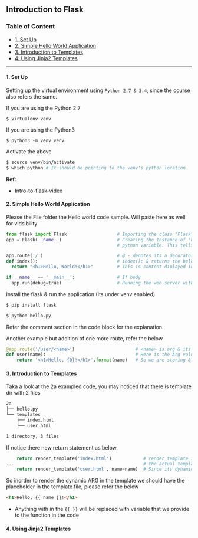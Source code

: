 Introduction to Flask
---

### Table of Content

- [1. Set Up](https://github.com/kubotravis/my_notes/blob/master/Self_Placed/Flask/Introduction_to_Flask.md#1-set-up)
- [2. Simple Hello World Application](https://github.com/kubotravis/my_notes/blob/master/Self_Placed/Flask/Introduction_to_Flask.md#2-simple-hello-world-application)
- [3. Introduction to Templates](https://github.com/kubotravis/my_notes/blob/master/Self_Placed/Flask/Introduction_to_Flask.md#3-introduction-to-templates)
- [4. Using Jinja2 Templates](https://github.com/kubotravis/my_notes/blob/master/Self_Placed/Flask/Introduction_to_Flask.md#4-using-jinja2-templates)
----

#### 1. Set Up

Setting up the virtual environment using `Python 2.7 & 3.4`, since the course also refers the same.

If you are using the Python 2.7

`$ virtualenv venv`

If you are using the Python3

`$ python3 -m venv venv`

Activate the above

```bash
$ source venv/bin/activate
$ which python # It should be pointing to the venv's python location
```

**Ref:**
- [Intro-to-flask-video](http://github.com/miguelgrinberg/oreilly-intro-to-flask-video.git)

#### 2. Simple Hello World Application

Please the File folder the Hello world code sample. Will paste here as well for vidsibility

```python
from flask import Flask                   # Importing the class "Flask" from package "flask"
app = Flask(__name__)                     # Creating the Instance of 'Flask' main class and storing it in the global variable "app" & also passing the arg __name__  its a
                                          # python variable. This tells the location of application. Here its search for templated & static file. (Its defacto like)

app.route('/')                            # @ - denotes its a decorator and its registers the url '/', which will run the function
def index():                              # index(): & returns the below std output
  return "<h1>Hello, World!</h1>"         # This is content diplayed in the browser

if __name__ == '__main__':                # If body
  app.run(debug=true)                     # Running the web server with debug option
```

Install the flask & run the application (Its under venv enabled)

```bash
$ pip install flask

$ python hello.py
```

Refer the comment section in the code block for the explanation.

Another example but addition of one more route, refer the below

```python
@app.route('/user/<name>')                       # <name> is arg & its dynamic. It can be anything
def user(name):                                  # Here is the Arg value used from the route which is given by client
    return '<h1>Hello, {0}!</h1>'.format(name)   # So we are storing & returing the what ever suplied in the URI as a greeting
```

#### 3. Introduction to Templates

Taka a look at the 2a exampled code, you may noticed that there is template dir with 2 files

```bash
2a
├── hello.py
└── templates
    ├── index.html
    └── user.html

1 directory, 3 files
```

If notice there new return statement as below

```python
    return render_template('index.html')            # render_template is the function which is imported from Flask, So its basically grabs the ARG values which is 
...                                                 # the actual template files
    return render_template('user.html', name=name)  # Since its dynamic, here we are passing the ARG to the template to render at runtime
```

So inorder to render the dynamic ARG in the template we should have the placeholder in the template file, please refer the below

```html
<h1>Hello, {{ name }}!</h1>
```

- Anything with in the `{{ }}` will be replaced with variable that we provide to the function in the code

#### 4. Using Jinja2 Templates
